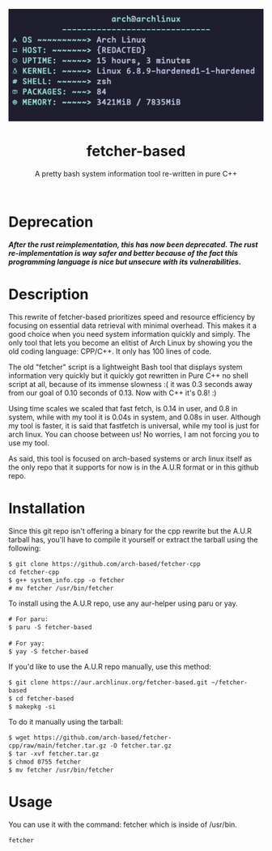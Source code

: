 <p align="center"><img src="https://github.com/arch-based/fetcher-cpp/blob/main/fetcher.png?raw=true"></p>
<h1 align="center">fetcher-based</h1>
<p align="center">A pretty bash system information tool re-written in pure C++</p><br>

# Deprecation
_**After the rust reimplementation, this has now been deprecated. The rust re-implementation is way safer and better because of the fact this programming language is nice but unsecure with its vulnerabilities.**_

# Description

This rewrite of fetcher-based prioritizes speed and resource efficiency by focusing 
on essential data retrieval with minimal overhead. This makes it a good
choice when you need system information quickly and simply. The only tool
that lets you become an elitist of Arch Linux by showing you the old coding language: CPP/C++. It only has 100 lines of code.

The old "fetcher" script is a lightweight Bash tool that displays system information very quickly but it quickly got rewritten in Pure C++ no shell script at all, because of its immense slowness :( it was 0.3 seconds away from our goal of 0.10 seconds of 0.13. Now with C++ it's 0.8! :) 

Using time scales we scaled that fast fetch, is 0.14 in user, and 0.8 in system, while with my tool it is 0.04s in system, and 0.08s in user. Although my tool is faster, it is said that fastfetch is universal, while my tool is just for arch linux. You can choose between us! No worries, I am not forcing you to use my tool.

As said, this tool is focused on arch-based systems or arch linux itself as the only repo that it supports for now is in the A.U.R format or in this github repo.

# Installation

Since this git repo isn't offering a binary for the cpp rewrite but the A.U.R tarball has, you'll have to compile it yourself or extract the tarball using the following:
```
$ git clone https://github.com/arch-based/fetcher-cpp
cd fetcher-cpp
$ g++ system_info.cpp -o fetcher
# mv fetcher /usr/bin/fetcher
```
To install using the A.U.R repo, use any aur-helper using paru or yay.

```
# For paru:
$ paru -S fetcher-based

# For yay:
$ yay -S fetcher-based
```

If you'd like to use the A.U.R repo manually, use this method:
```
$ git clone https://aur.archlinux.org/fetcher-based.git ~/fetcher-based
$ cd fetcher-based
$ makepkg -si 
```
To do it manually using the tarball:
```
$ wget https://github.com/arch-based/fetcher-cpp/raw/main/fetcher.tar.gz -O fetcher.tar.gz
$ tar -xvf fetcher.tar.gz
$ chmod 0755 fetcher
$ mv fetcher /usr/bin/fetcher
```
# Usage

You can use it with the command: fetcher which is inside of /usr/bin.
```
fetcher
```

